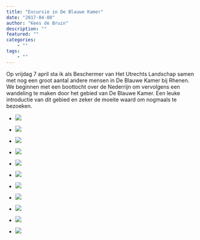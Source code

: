 ```yaml
---
title: "Excursie in De Blauwe Kamer"
date: "2017-04-08"
author: "Kees de Bruin"
description: ""
featured: ""
categories:
    - ""
tags:
    - ""
---
```


Op vrijdag 7 april sta ik als Beschermer van Het Utrechts Landschap samen met nog een groot aantal andere mensen in De Blauwe Kamer bij Rhenen. We beginnen met een boottocht over de Nederrijn om vervolgens een wandeling te maken door het gebied van De Blauwe Kamer. Een leuke introductie van dit gebied en zeker de moeite waard om nogmaals te bezoeken.

- ![](https://www.halfje-bruin.nl/app/uploads/2017/05/20170407-de-blauwe-kamer-0004-1.jpg)
    
- ![](https://www.halfje-bruin.nl/app/uploads/2017/05/20170407-de-blauwe-kamer-0013-1.jpg)
    
- ![](https://www.halfje-bruin.nl/app/uploads/2017/05/20170407-de-blauwe-kamer-0022-1.jpg)
    
- ![](https://www.halfje-bruin.nl/app/uploads/2017/05/20170407-de-blauwe-kamer-0027-1.jpg)
    
- ![](https://www.halfje-bruin.nl/app/uploads/2017/05/20170407-de-blauwe-kamer-0030-1.jpg)
    
- ![](https://www.halfje-bruin.nl/app/uploads/2017/05/20170407-de-blauwe-kamer-0036-1.jpg)
    
- ![](https://www.halfje-bruin.nl/app/uploads/2017/05/20170407-de-blauwe-kamer-0044-1.jpg)
    
- ![](https://www.halfje-bruin.nl/app/uploads/2017/05/20170407-de-blauwe-kamer-0052-1.jpg)
    
- ![](https://www.halfje-bruin.nl/app/uploads/2017/05/20170407-de-blauwe-kamer-0057-1.jpg)
    
- ![](https://www.halfje-bruin.nl/app/uploads/2017/05/20170407-de-blauwe-kamer-0059-1.jpg)
    
- ![](https://www.halfje-bruin.nl/app/uploads/2017/05/20170407-de-blauwe-kamer-0066-1.jpg)
